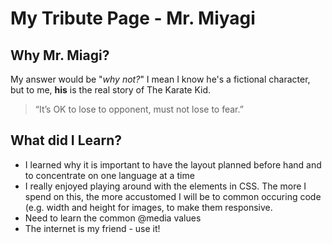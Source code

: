 # My Tribute Page - Mr. Miyagi

## Why Mr. Miagi?

  My answer would be "_why not?_"
  I mean I know he's a fictional character, but to me, **his** is the real story of The Karate Kid.
  
  >“It’s OK to lose to opponent, must not lose to fear.”

## What did I Learn?

- I learned why it is important to have the layout planned before hand and to concentrate on one language at a time
- I really enjoyed playing around with the elements in CSS. The more I spend on this, the more accustomed I will be to common occuring code (e.g.  width and height for images, to make them responsive.
- Need to learn the common @media values
- The internet is my friend - use it!
